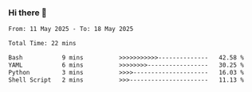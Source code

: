 ### Hi there 👋

<!--
**ututono/ututono** is a ✨ _special_ ✨ repository because its `README.md` (this file) appears on your GitHub profile.

Here are some ideas to get you started:

- 🔭 I’m currently working on ...
- 🌱 I’m currently learning ...
- 👯 I’m looking to collaborate on ...
- 🤔 I’m looking for help with ...
- 💬 Ask me about ...
- 📫 How to reach me: ...
- 😄 Pronouns: ...
- ⚡ Fun fact: ...
-->



<!--START_SECTION:waka-->

```txt
From: 11 May 2025 - To: 18 May 2025

Total Time: 22 mins

Bash           9 mins          >>>>>>>>>>>--------------   42.58 %
YAML           6 mins          >>>>>>>>-----------------   30.25 %
Python         3 mins          >>>>---------------------   16.03 %
Shell Script   2 mins          >>>----------------------   11.13 %
```

<!--END_SECTION:waka-->
